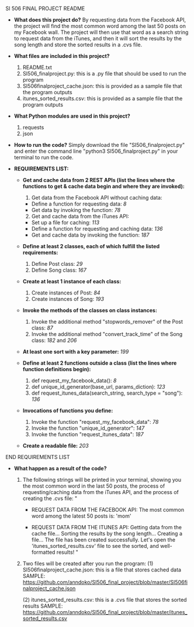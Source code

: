 SI 506 FINAL PROJECT README

* **What does this project do?**
  By requesting data from the Facebook API, the project will find the most common word among the last 50 posts on my Facebook wall. The project will then use that word as a search string to request data from the iTunes, and then it will sort the results by the song length and store the sorted results in a .cvs file.

* **What files are included in this project?**
  1. README.txt
  2. SI506_finalproject.py: this is a .py file that should be used to run the program
  3. SI506finalproject_cache.json: this is provided as a sample file that the program outputs
  4. itunes_sorted_results.csv: this is provided as a sample file that the program outputs

* **What Python modules are used in this project?**
  1. requests
  2. json

* **How to run the code?**
  Simply download the file "SI506_finalproject.py" and enter the command line "python3 SI506_finalproject.py" in your terminal to run the code.

* **REQUIREMENTS LIST:**
  * **Get and cache data from 2 REST APIs (list the lines where the functions to get & cache data begin and where they are invoked):**
    1. Get data from the Facebook API without caching data:
      - Define a function for requesting data: *8*
      - Get data by invoking the function: *78*

    2. Get and cache data from the iTunes API:
      - Set up a file for caching: *113*
      - Define a function for requesting and caching data: *136*
      - Get and cache data by invoking the function: *187*

  * **Define at least 2 classes, each of which fulfill the listed requirements:**
    1. Define Post class: *29*
    2. Define Song class: *167*

  * **Create at least 1 instance of each class:**
    1. Create instances of Post: *84*
    2. Create instances of Song: *193*

  * **Invoke the methods of the classes on class instances:**
    1. Invoke the additional method "stopwords_remover" of the Post class: *87*
    2. Invoke the additional method "convert_track_time" of the Song class: *182* and *206*

  * **At least one sort with a key parameter:** *199*

  * **Define at least 2 functions outside a class (list the lines where function definitions begin):**
    1. def request_my_facebook_data(): *8*
    2. def unique_id_generator(base_url, params_diction): *123*
    3. def request_itunes_data(search_string, search_type = "song"): *136*

  * **Invocations of functions you define:**
    1. Invoke the function "request_my_facebook_data": *78*
    2. Invoke the function "unique_id_generator": *147*
    3. Invoke the function "request_itunes_data": *187*

  * **Create a readable file:** *203*

END REQUIREMENTS LIST

* **What happen as a result of the code?**
  1. The following strings will be printed in your terminal, showing you the most common word in the last 50 posts, the process of requesting/caching data from the iTunes API, and the process of creating the .cvs file:
      "
      * REQUEST DATA FROM THE FACEBOOK API:
      The most common word among the latest 50 posts is:
      'mom'

      * REQUEST DATA FROM THE ITUNES API:
      Getting data from the cache file...
      Sorting the results by the song length...
      Creating a file...
      The file has been created successfully. Let's open the 'itunes_sorted_results.csv' file to see the sorted, and well-formatted results!
      "

  2. Two files will be created after you run the program:
      (1) SI506finalproject_cache.json: this is a file that stores cached data
      SAMPLE:
      https://github.com/anndoko/SI506_final_project/blob/master/SI506finalproject_cache.json

      (2) itunes_sorted_results.csv: this is a .cvs file that stores the sorted results
      SAMPLE:
      https://github.com/anndoko/SI506_final_project/blob/master/itunes_sorted_results.csv
